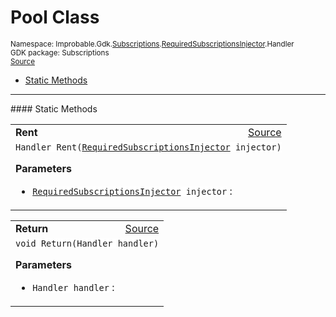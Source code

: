 
# Pool Class
<sup>
Namespace: Improbable.Gdk.<a href="{{.Site.BaseURL}}/api/subscriptions-index">Subscriptions</a>.<a href="{{.Site.BaseURL}}/api/subscriptions/required-subscriptions-injector">RequiredSubscriptionsInjector</a>.Handler<br/>
GDK package: Subscriptions<br/>
<a href="https://www.github.com/spatialos/gdk-for-unity/blob/88a422dc255ef1d47ee9385f226ca439f31c000b/workers/unity/Packages/io.improbable.gdk.core/Subscriptions/RequiredSubscriptionsInjector.cs/#L108">Source</a>
<style>
a code {
                    padding: 0em 0.25em!important;
}
code {
                    background-color: #ffffff!important;
}
</style>
</sup>
<nav id="pageToc" class="page-toc"><ul><li><a href="#static-methods">Static Methods</a>
</ul></nav>











</p>
<hr style="width:100%; border-top-color:#d8d8d8" />
#### Static Methods


</p>




<table width="100%">
    <tr>
        <td style="border-right:none"><a id="rent-requiredsubscriptionsinjector"></a><b>Rent</b></td>
        <td style="border-left:none; text-align:right"><a href="https://www.github.com/spatialos/gdk-for-unity/blob/88a422dc255ef1d47ee9385f226ca439f31c000b/workers/unity/Packages/io.improbable.gdk.core/Subscriptions/RequiredSubscriptionsInjector.cs/#L112">Source</a></td>
    </tr>
    <tr>
        <td colspan="2">
<code>Handler Rent(<a href="{{.Site.BaseURL}}/api/subscriptions/required-subscriptions-injector">RequiredSubscriptionsInjector</a> injector)</code></p>



</p>

<b>Parameters</b>

<ul>
<li><code><a href="{{.Site.BaseURL}}/api/subscriptions/required-subscriptions-injector">RequiredSubscriptionsInjector</a> injector</code> : </li>
</ul>





</td>
    </tr>
</table>


<table width="100%">
    <tr>
        <td style="border-right:none"><a id="return-handler"></a><b>Return</b></td>
        <td style="border-left:none; text-align:right"><a href="https://www.github.com/spatialos/gdk-for-unity/blob/88a422dc255ef1d47ee9385f226ca439f31c000b/workers/unity/Packages/io.improbable.gdk.core/Subscriptions/RequiredSubscriptionsInjector.cs/#L122">Source</a></td>
    </tr>
    <tr>
        <td colspan="2">
<code>void Return(Handler handler)</code></p>



</p>

<b>Parameters</b>

<ul>
<li><code>Handler handler</code> : </li>
</ul>





</td>
    </tr>
</table>







